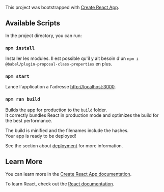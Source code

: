 This project was bootstrapped with [Create React App](https://github.com/facebook/create-react-app).

## Available Scripts

In the project directory, you can run:

### `npm install`
Installer les modules. Il est possible qu'il y ait besoin d'un `npm i @babel/plugin-proposal-class-properties` en plus.<br>

### `npm start`

Lance l'application a l'adresse [http://localhost:3000](http://localhost:3000).<br>


### `npm run build`

Builds the app for production to the `build` folder.<br>
It correctly bundles React in production mode and optimizes the build for the best performance.

The build is minified and the filenames include the hashes.<br>
Your app is ready to be deployed!

See the section about [deployment](https://facebook.github.io/create-react-app/docs/deployment) for more information.

## Learn More

You can learn more in the [Create React App documentation](https://facebook.github.io/create-react-app/docs/getting-started).

To learn React, check out the [React documentation](https://reactjs.org/).

